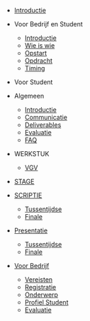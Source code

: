 * [Introductie](README.md)

* Voor Bedrijf en Student
  * [Introductie](VOOR_BEDRIJF_EN_STUDENT/Introductie.md)
  * [Wie is wie](VOOR_BEDRIJF_EN_STUDENT/Wieiswie.md)
  * [Opstart](VOOR_BEDRIJF_EN_STUDENT/opstart.md)
  * [Opdracht](VOOR_BEDRIJF_EN_STUDENT/Opdracht.md)
  * [Timing](VOOR_BEDRIJF_EN_STUDENT/Timing.md)
* Voor Student
 * Algemeen 
   * [Introductie](VOOR_STUDENT/readme.md)
   * [Communicatie](VOOR_STUDENT/communicatie.md)
   * [Deliverables](VOOR_STUDENT/deliverables.md)
   * [Evaluatie](VOOR_STUDENT/evaluatie.md)
   * [FAQ](VOOR_STUDENT/faq.md)
 * WERKSTUK
   * [VGV](VOOR_STUDENT/_WERKSTUK/vgv.md)
 * [STAGE](VOOR_STUDENT/_STAGE/README.MD)
 * [SCRIPTIE](VOOR_STUDENT/_SCRIPTIE/readme.md) 
   * [Tussentijdse](VOOR_STUDENT/_SCRIPTIE/tussentijdse_scriptie.md)
   * [Finale](VOOR_STUDENT/_SCRIPTIE/finale.md)
 
 * [Presentatie](VOOR_STUDENT/_PRESENTATIE/readme.md)
   * [Tussentijdse](VOOR_STUDENT/_PRESENTATIE/tussentijdse_presentatie.md)
   * [Finale](VOOR_STUDENT/_PRESENTATIE/eindpresentatie.md)
* [Voor Bedrijf](VOOR_BEDRIJF/README.MD)
  * [Vereisten](VOOR_BEDRIJF/vereisten.md)
  * [Registratie](VOOR_BEDRIJF/aanmelden.md)
  * [Onderwerp](VOOR_BEDRIJF/onderwerp.md)
  * [Profiel Student](VOOR_BEDRIJF/profiel_student.md)
  * [Evaluatie](VOOR_BEDRIJF/evaluatie.md)


